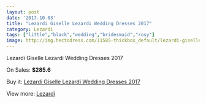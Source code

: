 ```yaml
---
layout: post
date: '2017-10-03'
title: "Lezardi Giselle Lezardi Wedding Dresses 2017"
category: Lezardi
tags: ["little","black","wedding","bridesmaid","rosy"]
image: http://img.hectodress.com/11585-thickbox_default/lezardi-giselle-lezardi-wedding-dresses-2013.jpg
---
```

Lezardi Giselle Lezardi Wedding Dresses 2017

On Sales: **$285.6**
<a href="https://www.hectodress.com/lezardi/5713-lezardi-giselle-lezardi-wedding-dresses-2013.html"><amp-img layout="responsive" width="600" height="600" src="//img.hectodress.com/11585-thickbox_default/lezardi-giselle-lezardi-wedding-dresses-2013.jpg" alt="Lezardi Giselle Lezardi Wedding Dresses 2017 0" /></a>
<a href="https://www.hectodress.com/lezardi/5713-lezardi-giselle-lezardi-wedding-dresses-2013.html"><amp-img layout="responsive" width="600" height="600" src="//img.hectodress.com/11586-thickbox_default/lezardi-giselle-lezardi-wedding-dresses-2013.jpg" alt="Lezardi Giselle Lezardi Wedding Dresses 2017 1" /></a>

Buy it: [Lezardi Giselle Lezardi Wedding Dresses 2017](https://www.hectodress.com/lezardi/5713-lezardi-giselle-lezardi-wedding-dresses-2013.html "Lezardi Giselle Lezardi Wedding Dresses 2017")

View more: [Lezardi](https://www.hectodress.com/97-lezardi "Lezardi")